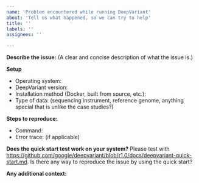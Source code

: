 ```yaml
---
name: 'Problem encountered while running DeepVariant'
about: 'Tell us what happened, so we can try to help'
title: ''
labels: ''
assignees: ''

---
```


**Describe the issue:**
(A clear and concise description of what the issue is.)

**Setup**
  - Operating system:
  - DeepVariant version:
  - Installation method (Docker, built from source, etc.):
  - Type of data: (sequencing instrument, reference genome, anything special that is unlike the case studies?)

**Steps to reproduce:**
  - Command:
  - Error trace: (if applicable)

**Does the quick start test work on your system?**
Please test with https://github.com/google/deepvariant/blob/r1.0/docs/deepvariant-quick-start.md.
Is there any way to reproduce the issue by using the quick start?

**Any additional context:**
